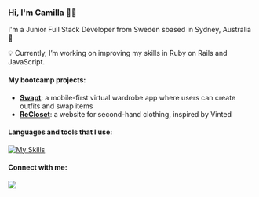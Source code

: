 ### Hi, I'm Camilla :woman_technologist:

I'm a Junior Full Stack Developer from Sweden sbased in Sydney, Australia :kangaroo:

💡 Currently, I’m working on improving my skills in Ruby on Rails and JavaScript.

#### My bootcamp projects:

- <a href="https://github.com/serena-mellor/swapt">**Swapt**</a>: a mobile-first virtual wardrobe app where users can create outfits and swap items
- <a href="https://github.com/serena-mellor/recloset">**ReCloset**</a>: a website for second-hand clothing, inspired by Vinted

#### Languages and tools that I use:
[![My Skills](https://skillicons.dev/icons?i=js,html,css,ruby,rails,bootstrap,git,heroku,figma)](https://skillicons.dev)

#### Connect with me:
<a href="https://www.linkedin.com/in/camilla-ligovic/">
  <img src="https://skillicons.dev/icons?i=linkedin" />
</a>

<!--
**camligo/camligo** is a ✨ _special_ ✨ repository because its `README.md` (this file) appears on your GitHub profile.
